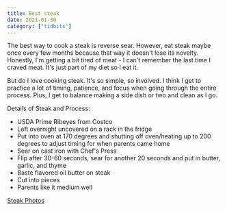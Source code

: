 ```yaml
---
title: Best steak
date: 2021-01-30
category: ["tidbits"]
---
```


The best way to cook a steak is reverse sear. However, eat steak maybe once every few months because that way it doesn't lose its novelty. Honestly, I'm getting a bit tired of meat - I can't remember the last time I craved meat. It's just part of my diet so I eat it.

But do I love cooking steak. It's so simple, so involved. I think I get to practice a lot of timing, patience, and focus when going through the entire process. Plus, I get to balance making a side dish or two and clean as I go. 

Details of Steak and Process:
- USDA Prime Ribeyes from Costco
- Left overnight uncovered on a rack in the fridge
- Put into oven at 170 degrees and shutting off oven/heating up to 200 degrees to adjust timing for when parents came home
- Sear on cast iron with Chef's Press 
- Flip after 30-60 seconds, sear for another 20 seconds and put in butter, garlic, and thyme
- Baste flavored oil butter on steak
- Cut into pieces
- Parents like it medium well

[Steak Photos](https://photos.app.goo.gl/8e3v8mPm6uBaZuAF7)